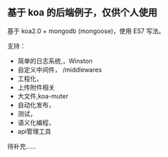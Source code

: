 ## 基于 koa 的后端例子，仅供个人使用

基于 koa2.0 + mongodb (mongoose)，使用 ES7 写法。

支持：

* 简单的日志系统,，Winston
* 自定义中间件， /middlewares
* 工程化，
* 上传附件相关
* 大文件,koa-muter
* 自动化发布，
* 测试，
* 语义化编程，
* api管理工具

待补充……
